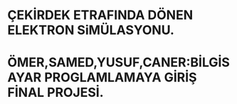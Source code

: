 # ÇEKİRDEK ETRAFINDA DÖNEN ELEKTRON SiMÜLASYONU.
# ÖMER,SAMED,YUSUF,CANER:BİLGİSAYAR PROGLAMLAMAYA GİRİŞ FİNAL PROJESİ.
